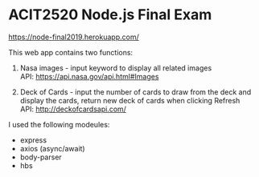 # ACIT2520 Node.js Final Exam
https://node-final2019.herokuapp.com/

This web app contains two functions:
1. Nasa images - input keyword to display all related images\
   API: https://api.nasa.gov/api.html#Images

2. Deck of Cards - input the number of cards to draw from the deck and display the cards, return new deck of cards when clicking Refresh\
   API: http://deckofcardsapi.com/

I used the following modeules:
- express
- axios (async/await)
- body-parser
- hbs

